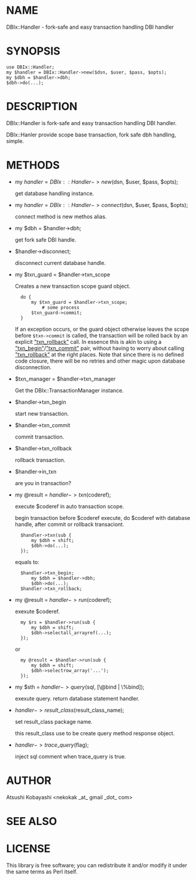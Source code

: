 # NAME

DBIx::Handler - fork-safe and easy transaction handling DBI handler

# SYNOPSIS

    use DBIx::Handler;
    my $handler = DBIx::Handler->new($dsn, $user, $pass, $opts);
    my $dbh = $handler->dbh;
    $dbh->do(...);

# DESCRIPTION

DBIx::Handler is fork-safe and easy transaction handling DBI handler.

DBIx::Hanler provide scope base transaction, fork safe dbh handling, simple.

# METHODS

- my $handler = DBIx::Handler->new($dsn, $user, $pass, $opts);

    get database handling instance.

- my $handler = DBIx::Handler->connect($dsn, $user, $pass, $opts);

    connect method is new methos alias.

- my $dbh = $handler->dbh;

    get fork safe DBI handle.

- $handler->disconnect;

    disconnect current database handle.

- my $txn\_guard = $handler->txn\_scope

    Creates a new transaction scope guard object.

        do {
            my $txn_guard = $handler->txn_scope;
                # some process
            $txn_guard->commit;
        }

    If an exception occurs, or the guard object otherwise leaves the scope
    before `$txn->commit` is called, the transaction will be rolled
    back by an explicit ["txn_rollback"](#txn_rollback) call. In essence this is akin to
    using a ["txn_begin"](#txn_begin)/["txn_commit"](#txn_commit) pair, without having to worry
    about calling ["txn_rollback"](#txn_rollback) at the right places. Note that since there
    is no defined code closure, there will be no retries and other magic upon
    database disconnection.

- $txn\_manager = $handler->txn\_manager

    Get the DBIx::TransactionManager instance.

- $handler->txn\_begin

    start new transaction.

- $handler->txn\_commit

    commit transaction.

- $handler->txn\_rollback

    rollback transaction.

- $handler->in\_txn

    are you in transaction?

- my @result = $handler->txn($coderef);

    execute $coderef in auto transaction scope.

    begin transaction before $coderef execute, do $coderef with database handle, after commit or rollback transaciont.

        $handler->txn(sub {
            my $dbh = shift;
            $dbh->do(...);
        });

    equals to:

        $handler->txn_begin;
            my $dbh = $handler->dbh;
            $dbh->do(...);
        $handler->txn_rollback;

- my @result = $handler->run($coderef);

    exexute $coderef.

        my $rs = $handler->run(sub {
            my $dbh = shift;
            $dbh->selectall_arrayref(...);
        });

    or

        my @result = $handler->run(sub {
            my $dbh = shift;
            $dbh->selectrow_array('...');
        });

- my $sth = $handler->query($sql, \[\\@bind | \\%bind\]);

    exexute query. return database statement handler. 

- $handler->result\_class($result\_class\_name);

    set result\_class package name.

    this result\_class use to be create query method response object.

- $handler->trace\_query($flag);

    inject sql comment when trace\_query is true. 

# AUTHOR

Atsushi Kobayashi <nekokak \_at\_ gmail \_dot\_ com>

# SEE ALSO

# LICENSE

This library is free software; you can redistribute it and/or modify
it under the same terms as Perl itself.
